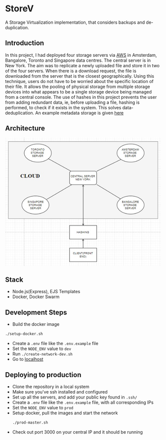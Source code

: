# StoreV

A Storage Virtualization implementation, that considers backups and de-duplication.

## Introduction

In this project, I had deployed four storage servers via [AWS](http://aws.amazon.com) in Amsterdam, Bangalore, Toronto and Singapore data centres. The central server is in New York. The aim was to replicate a newly uploaded file and store it in two of the four servers. When there is a download request, the file is downloaded from the server that is the closest geographically. Using this technique, users do not have to be worried about the specific location of their file. It allows the pooling of physical storage from multiple storage devices into what appears to be a single storage device being managed from a central console. The use of hashes in this project prevents the user from adding redundant data, ie, before uploading a file, hashing is performed, to check if it exists in the system. This solves data-deduplication. An example metadata storage is given [here](./data/sample.json)

## Architecture

![arch](/assets/arch.jpg)

## Stack

- Node.js(Express), EJS Templates
- Docker, Docker Swarm

## Development Steps

- Build the docker image

```bash
./setup-docker.sh
```

- Create a `.env` file like the `.env.example` file
- Set the `NODE_ENV` value to `dev`
- Run `./create-network-dev.sh`
- Go to [localhost](http://0.0.0.0:3000)

## Deploying to production

- Clone the repository in a local system
- Make sure you've ssh installed and configured
- Set up all the servers, and add your public key found in `.ssh/`
- Create a `.env` file like the `.env.example` file, with all corresponding IPs
- Set the `NODE_ENV` value to `prod`
- Setup docker, pull the images and start the network
  ```sh
  ./prod-master.sh
  ```
- Check out port 3000 on your central IP and it should be running
